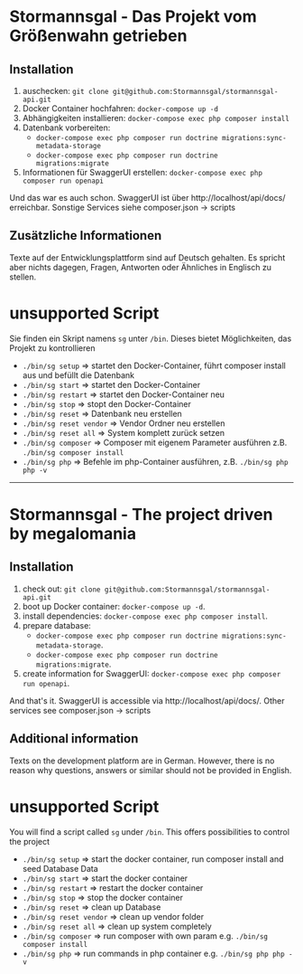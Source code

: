 # Stormannsgal - Das Projekt vom Größenwahn getrieben

## Installation

1. auschecken: `git clone git@github.com:Stormannsgal/stormannsgal-api.git`
2. Docker Container hochfahren: `docker-compose up -d`
3. Abhängigkeiten installieren: `docker-compose exec php composer install`
4. Datenbank vorbereiten:
   - `docker-compose exec php composer run doctrine migrations:sync-metadata-storage`
   - `docker-compose exec php composer run doctrine migrations:migrate`
5. Informationen für SwaggerUI erstellen: `docker-compose exec php composer run openapi`

Und das war es auch schon. SwaggerUI ist über http://localhost/api/docs/ erreichbar.
Sonstige Services siehe composer.json -> scripts

## Zusätzliche Informationen

Texte auf der Entwicklungsplattform sind auf Deutsch gehalten.
Es spricht aber nichts dagegen, Fragen, Antworten oder Ähnliches in Englisch zu stellen.

# unsupported Script

Sie finden ein Skript namens `sg` unter `/bin`. Dieses bietet Möglichkeiten, das Projekt zu kontrollieren

- `./bin/sg setup` => startet den Docker-Container, führt composer install aus und befüllt die Datenbank
- `./bin/sg start` => startet den Docker-Container
- `./bin/sg restart` => startet den Docker-Container neu
- `./bin/sg stop` => stopt den Docker-Container
- `./bin/sg reset` => Datenbank neu erstellen
- `./bin/sg reset vendor` => Vendor Ordner neu erstellen
- `./bin/sg reset all` => System komplett zurück setzen
- `./bin/sg composer` => Composer mit eigenem Parameter ausführen z.B. `./bin/sg composer install`
- `./bin/sg php` => Befehle im php-Container ausführen, z.B. `./bin/sg php php -v`

---

# Stormannsgal - The project driven by megalomania

## Installation

1. check out: `git clone git@github.com:Stormannsgal/stormannsgal-api.git`
2. boot up Docker container: `docker-compose up -d`.
3. install dependencies: `docker-compose exec php composer install`.
4. prepare database:
   - `docker-compose exec php composer run doctrine migrations:sync-metadata-storage`.
   - `docker-compose exec php composer run doctrine migrations:migrate`.
5. create information for SwaggerUI: `docker-compose exec php composer run openapi`.

And that's it. SwaggerUI is accessible via http://localhost/api/docs/.
Other services see composer.json -> scripts

## Additional information

Texts on the development platform are in German.
However, there is no reason why questions, answers or similar should not be provided in English.

# unsupported Script

You will find a script called `sg` under `/bin`. This offers possibilities to control the project

- `./bin/sg setup` => start the docker container, run composer install and seed Database Data
- `./bin/sg start` => start the docker container
- `./bin/sg restart` => restart the docker container
- `./bin/sg stop` => stop the docker container
- `./bin/sg reset` => clean up Database
- `./bin/sg reset vendor` => clean up vendor folder
- `./bin/sg reset all` => clean up system completely
- `./bin/sg composer` => run composer with own param e.g. `./bin/sg composer install`
- `./bin/sg php` => run commands in php container e.g. `./bin/sg php php -v`
